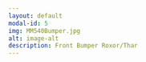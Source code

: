 ```yaml
---
layout: default
modal-id: 5
img: MM540Bumper.jpg
alt: image-alt
description: Front Bumper Roxor/Thar
---
```

